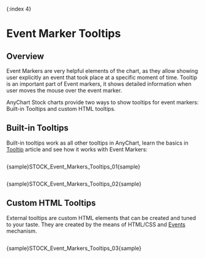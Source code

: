 {:index 4}

# Event Marker Tooltips

## Overview

Event Markers are very helpful elements of the chart, as they allow showing user explicitly an event that took place at a specific moment of time. Tooltip is an important part of Event markers, it shows detailed information when user moves the mouse over the event marker.

AnyChart Stock charts provide two ways to show tooltips for event markers: Built-in Tooltips and custom HTML tooltips.

## Built-in Tooltips

Built-in tooltips work as all other tooltips in AnyChart, learn the basics in [Tooltip](../../Common_Settings/Tooltip) article and see how it works with Event Markers:

```

```

{sample}STOCK\_Event\_Markers\_Tooltips\_01{sample}

```

```

{sample}STOCK\_Event\_Markers\_Tooltips\_02{sample}


## Custom HTML Tooltips

External tooltips are custom HTML elements that can be created and tuned to your taste. They are created by the means of HTML/CSS and [Events](Events) mechanism.

```

```

{sample}STOCK\_Event\_Markers\_Tooltips\_03{sample}
